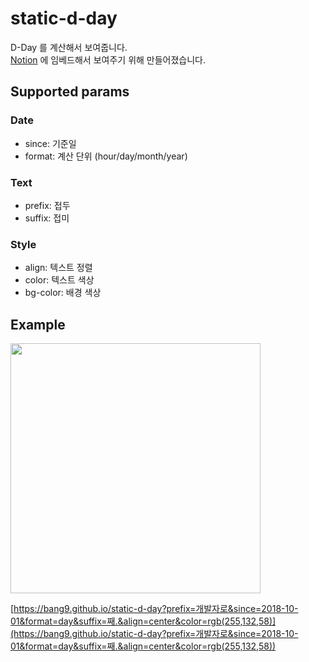 # static-d-day
D-Day 를 계산해서 보여줍니다. <br/>
[Notion](https://bang9.github.io) 에 임베드해서 보여주기 위해 만들어졌습니다.

## Supported params

### Date
- since: 기준일
- format: 계산 단위 (hour/day/month/year)

### Text
- prefix: 접두
- suffix: 접미

### Style
- align: 텍스트 정렬
- color: 텍스트 색상
- bg-color: 배경 색상

## Example
<img src="https://user-images.githubusercontent.com/26326015/124765739-3ba68780-df71-11eb-8e37-ddbcf089ab4e.png" width=400 />

[https://bang9.github.io/static-d-day?prefix=개발자로&since=2018-10-01&format=day&suffix=째.&align=center&color=rgb(255,132,58)](https://bang9.github.io/static-d-day?prefix=개발자로&since=2018-10-01&format=day&suffix=째.&align=center&color=rgb(255,132,58))

